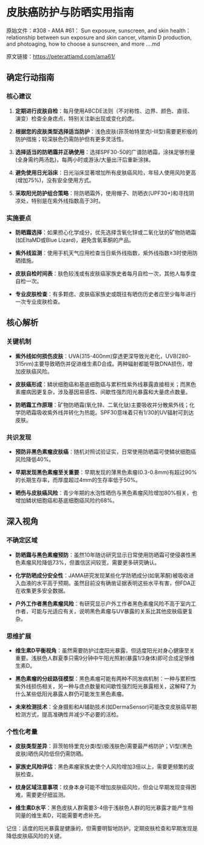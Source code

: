 # 皮肤癌防护与防晒实用指南

原始文件：#308 - AMA #61： Sun exposure, sunscreen, and skin health： relationship between sun exposure and skin cancer, vitamin D production, and photoaging, how to choose a sunscreen, and more ….md

原文链接：https://peterattiamd.com/ama61/

<YouTube videoId="z4WJ-ZVZ89k" />

## 确定行动指南

### 核心建议

1. **定期进行皮肤自检**：每月使用ABCDE法则（不对称性、边界、颜色、直径、演变）检查全身痣点，特别关注新出现或变化的痣。
   
2. **根据您的皮肤类型选择适当防护**：浅色皮肤(菲茨帕特里克I-III型)需要更积极的防护措施；较深肤色仍需防护但有更多灵活性。

3. **选择适当的防晒霜并正确使用**：选择SPF30-50的广谱防晒霜，涂抹足够剂量(全身需约两汤匙)，每两小时或游泳/大量出汗后重新涂抹。

4. **避免使用日光浴床**：日光浴床显著增加所有皮肤癌风险，年轻人使用风险更高(增加75%)，没有安全使用方式。

5. **采取阳光防护组合策略**：除防晒霜外，使用帽子、防晒衣(UPF30+)和寻找阴凉处，特别是在紫外线指数高于3时。

### 实施要点

- **防晒霜选择**：如果担心化学成分，优先选择含氧化锌或二氧化钛的矿物防晒霜(如EltaMD或Blue Lizard)，避免含氧苯酮的产品。

- **紫外线监测**：使用手机天气应用检查当日紫外线指数，紫外线指数≥3时使用防晒措施。

- **皮肤自检时间表**：肤色较浅或有皮肤癌家族史者每月自检一次，其他人每季度自检一次。

- **专业皮肤检查**：有多颗痣、皮肤癌家族史或既往有晒伤历史者应至少每年进行一次专业皮肤检查。

## 核心解析

### 关键机制

- **紫外线如何损伤皮肤**：UVA(315-400nm)穿透更深导致光老化，UVB(280-315nm)主要导致晒伤并促进维生素D合成。两种辐射都能导致DNA损伤，增加皮肤癌风险。

- **皮肤癌形成**：鳞状细胞癌和基底细胞癌与累积性紫外线暴露直接相关；而黑色素瘤病因更复杂，涉及基因易感性、间歇性强烈阳光暴露和大量痣点数量。

- **防晒霜工作原理**：矿物防晒霜(氧化锌、二氧化钛)主要吸收并分散紫外线；化学防晒霜吸收紫外线并转化为热能。SPF30意味着只有1/30的UV辐射可到达皮肤。

### 共识发现

- **预防非黑色素瘤皮肤癌**：随机对照试验证实，日常使用防晒霜可使鳞状细胞癌风险降低40%。

- **早期发现黑色素瘤至关重要**：早期发现的薄黑色素瘤(0.3-0.8mm)有超过90%的长期生存率，而厚度超过4mm的生存率低于50%。

- **晒伤与皮肤癌风险**：青少年期的水泡性晒伤与黑色素瘤风险增加80%相关，也增加鳞状细胞癌和基底细胞癌风险约68%。

## 深入视角

### 不确定区域

- **防晒霜与黑色素瘤预防**：虽然10年随访研究显示日常使用防晒霜可使侵袭性黑色素瘤风险降低73%，但置信区间较宽，需要更多研究确认。

- **化学防晒成分安全性**：JAMA研究发现某些化学防晒成分(如氧苯酮)被吸收进入血液的水平高于预期。虽然目前没有确凿证据表明这些水平有害，但FDA正在收集更多安全数据。

- **户外工作者黑色素瘤风险**：有研究显示户外工作者黑色素瘤风险不高于室内工作者，可能与光适应有关，说明黑色素瘤与UV暴露的关系比其他皮肤癌更复杂。

### 思维扩展

- **维生素D平衡视角**：虽然需要防护过度阳光暴露，但适度阳光对身心健康至关重要。浅肤色人群夏季只需9分钟中午阳光照射(暴露1/3身体)即可合成足够维生素D。

- **黑色素瘤的分歧路径模型**：黑色素瘤可能有两种不同发病机制：一种与累积性紫外线损伤相关，另一种与痣点数量和间歇性强烈阳光暴露相关，这解释了为什么某些低阳光暴露人群仍可能发生黑色素瘤。

- **未来检测技术**：全身摄影和AI辅助技术(如DermaSensor)可能改变皮肤癌早期检测方式，提高准确性并减少不必要的活检。

### 个性化考量

- **皮肤类型差异**：菲茨帕特里克分类I型(极浅肤色)需要最严格防护；VI型(黑色皮肤)晒伤风险低但仍需防晒。

- **家族史风险评估**：黑色素瘤家族史使个人风险增加3倍以上，需要更频繁的皮肤检查。

- **纹身区域注意事项**：纹身本身可能不增加皮肤癌风险，但会让早期发现变得困难，需要更仔细监测。

- **维生素D水平**：黑色皮肤人群需要3-4倍于浅肤色人群的阳光暴露才能产生相同量的维生素D，可能需要考虑补充。

记住：适度的阳光暴露是健康的，但需要明智地防护。定期皮肤检查和早期发现是降低皮肤癌风险的关键。